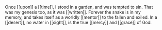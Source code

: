 Once [[upon]] a [[time]], I stood in a garden, and was tempted to sin. That was my genesis too, as it was [[written]]. Forever the snake is in my memory, and takes itself as a worldly [[mentor]] to the fallen and exiled. In a [[desert]], no water in [[sight]], is the true [[mercy]] and [[grace]] of God.
